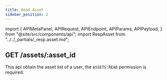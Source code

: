 ```yaml
---
title: Read Asset
sidebar_position: 2
---
```


import {
  APIMetaPanel,
  APIRequest,
  APIEndpoint,
  APIParams,
  APIPayload,
} from "@site/src/components/api";
import RespAsset from "../../_partials/_resp.asset.md";

## GET /assets/:asset_id

This api obtain the asset list of a user, the `ASSETS:READ` permission is required.

<APIEndpoint url="/assets/:asset_id" />

<APIMetaPanel scope="ASSETS:READ" scopeNote="" />

<APIParams
  p-asset_id="the asset's asset_id you are getting"
  p-asset_id-required="true"
/>

<APIRequest title="Get Asset by $ASSET_ID" url="/assets/$ASSET_ID" />

<RespAsset />
